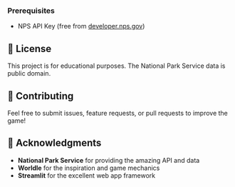 
### Prerequisites

- NPS API Key (free from [developer.nps.gov](https://developer.nps.gov/get-started.htm))


## 📝 License

This project is for educational purposes. The National Park Service data is public domain.

## 🤝 Contributing

Feel free to submit issues, feature requests, or pull requests to improve the game!

## 🙏 Acknowledgments

- **National Park Service** for providing the amazing API and data
- **Worldle** for the inspiration and game mechanics
- **Streamlit** for the excellent web app framework
